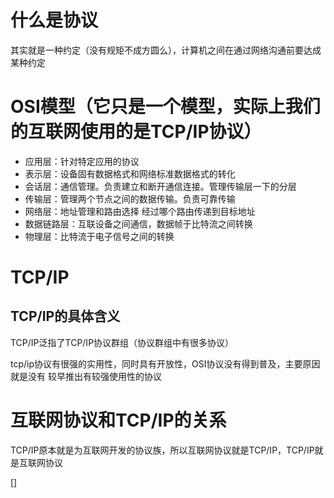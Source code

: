 # 什么是协议
其实就是一种约定（没有规矩不成方圆么），计算机之间在通过网络沟通前要达成某种约定

# OSI模型（它只是一个模型，实际上我们的互联网使用的是TCP/IP协议）
- 应用层：针对特定应用的协议
- 表示层：设备固有数据格式和网络标准数据格式的转化
- 会话层：通信管理。负责建立和断开通信连接。管理传输层一下的分层
- 传输层：管理两个节点之间的数据传输。负责可靠传输
- 网络层：地址管理和路由选择 经过哪个路由传递到目标地址
- 数据链路层：互联设备之间通信，数据帧于比特流之间转换
- 物理层：比特流于电子信号之间的转换

# TCP/IP
## TCP/IP的具体含义
TCP/IP泛指了TCP/IP协议群组（协议群组中有很多协议）

tcp/ip协议有很强的实用性，同时具有开放性，OSI协议没有得到普及，主要原因就是没有
较早推出有较强使用性的协议

# 互联网协议和TCP/IP的关系
TCP/IP原本就是为互联网开发的协议族，所以互联网协议就是TCP/IP，TCP/IP就是互联网协议

[]
